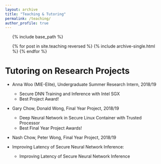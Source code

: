 ```yaml
---
layout: archive
title: "Teaching & Tutoring"
permalink: /teaching/
author_profile: true
---
```


<ul>
{% include base_path %}

{% for post in site.teaching reversed %}
  {% include archive-single.html %}
{% endfor %}
</ul>

Tutoring on Research Projects
======
  * Anna Woo (MIE-Elite), Undergraduate Summer Research Intern, 2018/19
    * Secure DNN Training and Inference with Intel SGX 
    * Best Project Award!

  * Gary Chow, Donald Wong, Final Year Project, 2018/19
    * Deep Neural Network in Secure Linux Container with Trusted Processor
    * Best Final Year Project Awards!

  * Nash Chow, Peter Wong, Final Year Project, 2018/19
  * Improving Latency of Secure Neural Network Inference: 
    * Improving Latency of Secure Neural Network Inference


